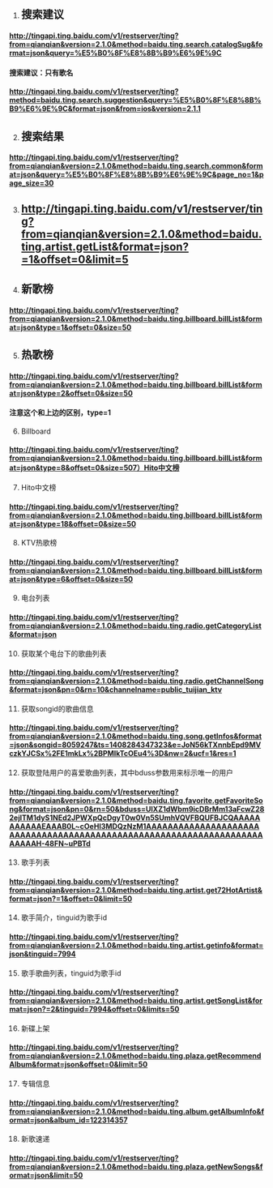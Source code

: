 1. ## 搜索建议
#### http://tingapi.ting.baidu.com/v1/restserver/ting?from=qianqian&version=2.1.0&method=baidu.ting.search.catalogSug&format=json&query=%E5%B0%8F%E8%8B%B9%E6%9E%9C
#### 搜索建议：只有歌名
#### http://tingapi.ting.baidu.com/v1/restserver/ting?method=baidu.ting.search.suggestion&query=%E5%B0%8F%E8%8B%B9%E6%9E%9C&format=json&from=ios&version=2.1.1
2. ## 搜索结果
#### http://tingapi.ting.baidu.com/v1/restserver/ting?from=qianqian&version=2.1.0&method=baidu.ting.search.common&format=json&query=%E5%B0%8F%E8%8B%B9%E6%9E%9C&page_no=1&page_size=30
3. ## http://tingapi.ting.baidu.com/v1/restserver/ting?from=qianqian&version=2.1.0&method=baidu.ting.artist.getList&format=json?=1&offset=0&limit=5
4. ## 新歌榜
#### http://tingapi.ting.baidu.com/v1/restserver/ting?from=qianqian&version=2.1.0&method=baidu.ting.billboard.billList&format=json&type=1&offset=0&size=50
5. ## 热歌榜
#### http://tingapi.ting.baidu.com/v1/restserver/ting?from=qianqian&version=2.1.0&method=baidu.ting.billboard.billList&format=json&type=2&offset=0&size=50  
#### 注意这个和上边的区别，type=1
6. Billboard
#### http://tingapi.ting.baidu.com/v1/restserver/ting?from=qianqian&version=2.1.0&method=baidu.ting.billboard.billList&format=json&type=8&offset=0&size=507）Hito中文榜
7. Hito中文榜
#### http://tingapi.ting.baidu.com/v1/restserver/ting?from=qianqian&version=2.1.0&method=baidu.ting.billboard.billList&format=json&type=18&offset=0&size=50
8. KTV热歌榜
#### http://tingapi.ting.baidu.com/v1/restserver/ting?from=qianqian&version=2.1.0&method=baidu.ting.billboard.billList&format=json&type=6&offset=0&size=50
9. 电台列表
#### http://tingapi.ting.baidu.com/v1/restserver/ting?from=qianqian&version=2.1.0&method=baidu.ting.radio.getCategoryList&format=json
10. 获取某个电台下的歌曲列表
#### http://tingapi.ting.baidu.com/v1/restserver/ting?from=qianqian&version=2.1.0&method=baidu.ting.radio.getChannelSong&format=json&pn=0&rn=10&channelname=public_tuijian_ktv
11. 获取songid的歌曲信息
#### http://tingapi.ting.baidu.com/v1/restserver/ting?from=qianqian&version=2.1.0&method=baidu.ting.song.getInfos&format=json&songid=8059247&ts=1408284347323&e=JoN56kTXnnbEpd9MVczkYJCSx%2FE1mkLx%2BPMIkTcOEu4%3D&nw=2&ucf=1&res=1 
12. 获取登陆用户的喜爱歌曲列表，其中bduss参数用来标示唯一的用户
#### http://tingapi.ting.baidu.com/v1/restserver/ting?from=qianqian&version=2.1.0&method=baidu.ting.favorite.getFavoriteSong&format=json&pn=0&rn=50&bduss=UlXZ1dWbm9icDBrMm13aFcwZ282ejlTM1dyS1NEd2JPWXpQcDgyT0w0Vn5SUmhVQVFBQUFBJCQAAAAAAAAAAAEAAAB0L~cOeHl3MDQzNzM1AAAAAAAAAAAAAAAAAAAAAAAAAAAAAAAAAAAAAAAAAAAAAAAAAAAAAAAAAAAAAAAAAAAAAAAAAH-48FN~uPBTd
13. 歌手列表
#### http://tingapi.ting.baidu.com/v1/restserver/ting?from=qianqian&version=2.1.0&method=baidu.ting.artist.get72HotArtist&format=json?=1&offset=0&limit=50
14. 歌手简介，tinguid为歌手id
#### http://tingapi.ting.baidu.com/v1/restserver/ting?from=qianqian&version=2.1.0&method=baidu.ting.artist.getinfo&format=json&tinguid=7994
15. 歌手歌曲列表，tinguid为歌手id
#### http://tingapi.ting.baidu.com/v1/restserver/ting?from=qianqian&version=2.1.0&method=baidu.ting.artist.getSongList&format=json?=2&tinguid=7994&offset=0&limits=50
16. 新碟上架
#### http://tingapi.ting.baidu.com/v1/restserver/ting?from=qianqian&version=2.1.0&method=baidu.ting.plaza.getRecommendAlbum&format=json&offset=0&limit=50
17. 专辑信息
#### http://tingapi.ting.baidu.com/v1/restserver/ting?from=qianqian&version=2.1.0&method=baidu.ting.album.getAlbumInfo&format=json&album_id=122314357
18. 新歌速递
#### http://tingapi.ting.baidu.com/v1/restserver/ting?from=qianqian&version=2.1.0&method=baidu.ting.plaza.getNewSongs&format=json&limit=50
